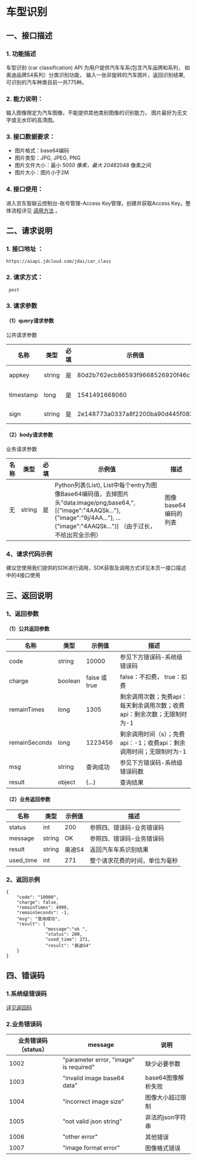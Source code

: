 # 车型识别

## 一、接口描述

### 1. 功能描述

车型识别 (car classification) API 为用户提供汽车车系(包含汽车品牌和系列， 如奥迪品牌S4系列）分类识别功能， 输入一张非旋转的汽车图片，返回识别结果, 可识别的汽车种类目前一共775种。

### 2. 能力说明：

输入图像限定为汽车图像，不能提供其他类别图像的识别能力， 图片最好为无文字或无水印的高清图。

### 3. 接口数据要求：

- 图片格式：base64编码
- 图片类型：JPG, JPEG, PNG
- 图片文件大小：最小 50*50 像素，最大 2048*2048 像素之间
- 图片大小：图片小于2M

### 4. 接口使用：

进入京东智联云控制台-账号管理-Access Key管理，创建并获取Access Key。整体流程详见 [调用方法](https://docs.jdcloud.com/cn/common-declaration/api/call-methods) 。

## 二、请求说明

### 1. 接口地址 ：

```
https://aiapi.jdcloud.com/jdai/car_class
```

### 2. 请求方式：

```
 post
```

### 3. 请求参数

#### （1）query请求参数

公共请求参数

| 名称      | 类型   | 必填 | 示例值                           | 描述                                           |
| --------- | ------ | ---- | -------------------------------- | ---------------------------------------------- |
| appkey    | string | 是   | 80d2b762ecb86593f9668526920f46c  | 您的appkey，可在买家中心控制台中获             |
| timestamp | long   | 是   | 1541491668060                    | 请求的时间戳，精确到毫秒，timestamp有效期5分钟 |
| sign      | string | 是   | 2e148773a0337a8f2200ba90d445f083 | 签名，根据规则MD5(sectetkey+timestamp)         |

#### （2）body请求参数

业务请求参数

| 名称 | 类型   | 必填 | 示例值                                                       | 描述                 |
| ---- | ------ | ---- | ------------------------------------------------------------ | -------------------- |
| 无   | string | 是   | Python列表(List), List中每个entry为图像Base64编码值，去掉图片头"data:image/png;base64,", [{"image":"4AAQSk..."}, {"image":"9j/4AA..."}, ...{"image":"4AAQSk..."}] （由于过长，不给出完全示例） | 图像base64编码的列表 |

### 4、请求代码示例

建议您使用我们提供的SDK进行调用，SDK获取及调用方式详见本页一接口描述中的4接口使用

## 三、返回说明

### 1、返回参数

#### （1）公共返回参数

| 名称          | 类型    | 示例值        | 描述                                                         |
| ------------- | ------- | ------------- | ------------------------------------------------------------ |
| code          | string  | 10000         | 参见下方错误码-系统级错误码                                  |
| charge        | boolean | false 或 true | false：不扣费， true：扣费                                   |
| remainTimes   | long    | 1305          | 剩余调用次数；免费api：每天剩余调用次数；收费api：剩余次数；无限制时为-1 |
| remainSeconds | long    | 1223456       | 剩余调用时间（s）；免费api：-1；收费api：剩余调用时间；无限制时为-1 |
| msg           | string  | 查询成功      | 参见下方错误码-系统级错误码数                                |
| result        | object  | {...}         | 查询结果                                                     |

#### （2）业务返回参数

| 名称      | 类型   | 示例值 | 描述                           |
| --------- | ------ | ------ | ------------------------------ |
| status    | int    | 200    | 参照四、错误码-业务错误码      |
| message   | string | OK     | 参照四、错误码-业务错误码      |
| result    | string | 奥迪S4 | 返回汽车车系识别结果           |
| used_time | int    | 271    | 整个请求花费的时间，单位为毫秒 |

### 2、返回示例

```
{
    "code": "10000",
    "charge": false,
    "remainTimes": 4998,
    "remainSeconds": -1,
    "msg": "查询成功",
    "result": {
               "message":"ok ",
               "status": 200,
               "used_time": 271,
               "result": "奥迪S4"
    }
}
```

## 四、错误码

### 1.系统级错误码

[详见返回码](https://aidoc.jd.com/user/returncode.html)

### 2.业务错误码

| 业务错误码（status） | message                                  | 说明               |
| -------------------- | ---------------------------------------- | ------------------ |
| 1002                 | "parameter error, \"image\" is required" | 缺少必要参数       |
| 1003                 | "invalid image base64 data"              | base64图像解析失败 |
| 1004                 | "incorrect image size"                   | 图像大小超过限制   |
| 1005                 | "not valid json string"                  | 非法的json字符串   |
| 1006                 | "other error"                            | 其他错误           |
| 1007                 | "image format error"                     | 图像格式错误       |